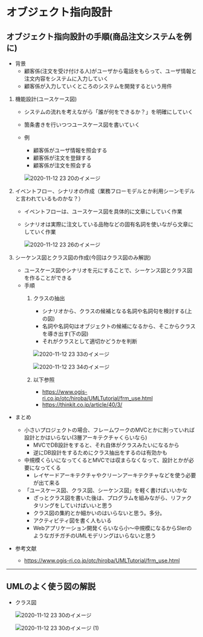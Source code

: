 # オブジェクト指向設計

## オブジェクト指向設計の手順(商品注文システムを例に)

- 背景
    - 顧客係(注文を受け付ける人)がユーザから電話をもらって、ユーザ情報と注文内容をシステムに入力していく
    - 顧客係が入力していくところのシステムを開発するという用件

1. 機能設計(ユースケース図)
    - システムの流れを考えながら「誰が何をできるか？」を明確にしていく
    - 箇条書きを行いつつユースケース図を書いていく
    - 例
        - 顧客係がユーザ情報を照会する
        - 顧客係が注文を登録する
        - 顧客係が注文を照会する

        ![2020-11-12 23 20のイメージ](https://user-images.githubusercontent.com/53253817/98951495-a9fb8d00-253d-11eb-9089-12060916857e.jpeg)


2. イベントフロー、シナリオの作成（業務フローモデルとか利用シーンモデルと言われているものかな？）
    - イベントフローは、ユースケース図を具体的に文章にしていく作業
    - シナリオは実際に注文している品物などの固有名詞を使いながら文章にしていく作業

        ![2020-11-12 23 26のイメージ](https://user-images.githubusercontent.com/53253817/98952180-7ec56d80-253e-11eb-9b3c-48deac19001d.jpeg)

3. シーケンス図とクラス図の作成(今回はクラス図のみ解説)
    - ユースケース図やシナリオを元にすることで、シーケンス図とクラス図を作ることができる
    - 手順
        1. クラスの抽出
            - シナリオから、クラスの候補となる名詞や名詞句を検討する(上の図)
            - 名詞や名詞句はオブジェクトの候補になるから、そこからクラスを導き出す(下の図)
            - それがクラスとして適切かどうかを判断

            ![2020-11-12 23 33のイメージ](https://user-images.githubusercontent.com/53253817/98953024-80dbfc00-253f-11eb-8c8b-c2827df4e98b.jpeg)

            ![2020-11-12 23 34のイメージ](https://user-images.githubusercontent.com/53253817/98953109-9a7d4380-253f-11eb-8b47-f42e74fdd1a7.jpeg)

        2. 以下参照
            - https://www.ogis-ri.co.jp/otc/hiroba/UMLTutorial/frm_use.html
            - https://thinkit.co.jp/article/40/3/

- まとめ
    - 小さいプロジェクトの場合、フレームワークのMVCとかに則っていれば設計とかはいらない(3層アーキテクチャくらいなら)
        - MVCでDB設計をすると、それ自体がクラスみたいになるから
        - 逆にDB設計をするためにクラス抽出をするのは有効かも
    - 中規模くらいになってくるとMVCでは収まらなくなって、設計とかが必要になってくる
        - レイヤードアーキテクチャやクリーンアーキテクチャなどを使う必要が出て来る
    - 「ユースケース図、クラス図、シーケンス図」を軽く書けばいいかな
        - ざっとクラス図を書いた後は、プログラムを組みながら、リファクタリングをしていけばいいと思う
        - クラス図の集約とか細かいのはいらないと思う。多分。
        - アクティビティ図を書く人もいる
        - Webアプリケーション開発くらいなら小〜中規模になるからSIerのようなガチガチのUMLモデリングはいらないと思う

- 参考文献
    - https://www.ogis-ri.co.jp/otc/hiroba/UMLTutorial/frm_use.html

---

## UMLのよく使う図の解説

- クラス図

    ![2020-11-12 23 30のイメージ](https://user-images.githubusercontent.com/53253817/98952656-0ca15880-253f-11eb-86a4-60d01431b6c7.jpeg)

    ![2020-11-12 23 30のイメージ (1)](https://user-images.githubusercontent.com/53253817/98952660-0f03b280-253f-11eb-8c63-be0188d2f6cb.jpeg)
